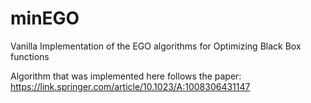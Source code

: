 # minEGO
Vanilla Implementation of the EGO algorithms for Optimizing Black Box functions

Algorithm that was implemented here follows the paper: https://link.springer.com/article/10.1023/A:1008306431147
